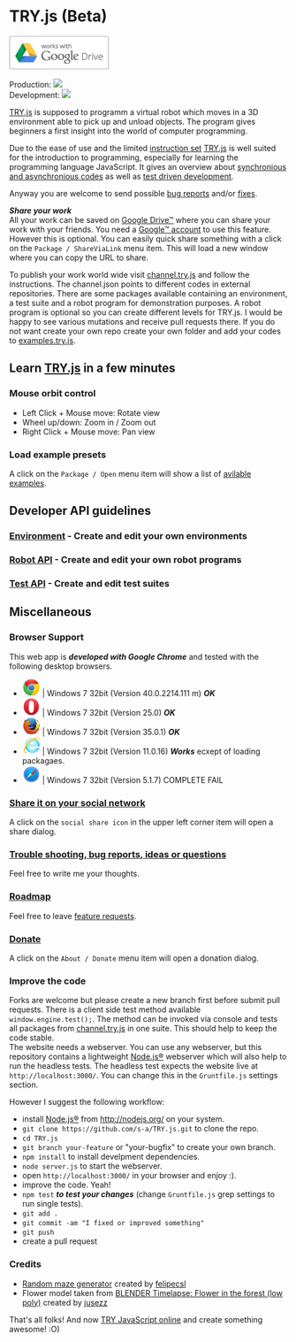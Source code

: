 # TRY.js (Beta)

![Google Drive™](/drive_outline-small.png?raw=true "Google Drive™")  

Production: [<img src="https://travis-ci.org/s-a/TRY.js.svg?branch=master" />](https://travis-ci.org/s-a/try.js "master test state")  
Development: [<img src="https://travis-ci.org/s-a/TRY.js.svg?branch=development" />](https://travis-ci.org/s-a/TRY.js "development test state")  


[TRY.js](http://s-a.github.io/TRY.js/) is supposed to programm a virtual robot which moves in a 3D environment able to pick up and unload objects. The program gives beginners a first insight into the world of computer programming.

Due to the ease of use and the limited [instruction set](https://github.com/s-a/TRY.js/blob/development/docs/robot.MD) [TRY.js](http://s-a.github.io/TRY.js/) is well suited for the introduction to programming, especially for learning the programming language JavaScript. It gives an overview about [synchronious and asynchronious codes](https://github.com/s-a/TRY.js/blob/development/docs/robot.MD) as well as [test driven development](/docs/tests.MD).  

Anyway you are welcome to send possible [bug reports](https://github.com/s-a/try.js/issues) and/or [fixes](https://github.com/s-a/try.js).  

***Share your work***  
All your work can be saved on [Google Drive™](https://drive.google.com) where you can share your work with your friends. You need a [Google™ account](https://accounts.google.com/SignUp "Create your Google Account") to use this feature. However this is optional. You can easily quick share something with a click on the ```Package / ShareViaLink``` menu item. This will load a new window where you can copy the URL to share.  

To publish your work world wide visit [channel.try.js](https://github.com/s-a/channel.try.js) and follow the instructions. The channel.json points to different codes in external repositories. There are some packages available containing an environment, a test suite and a robot program for demonstration purposes. A robot program is optional so you can create different levels for TRY.js. I would be happy to see various mutations and receive pull requests there. If you do not want create your own repo create your own folder and add your codes to [examples.try.js](https://github.com/s-a/examples.try.js).

## Learn [TRY.js](http://s-a.github.io/TRY.js/) in a few minutes

### Mouse orbit control
 - Left Click + Mouse move: Rotate view
 - Wheel up/down: Zoom in / Zoom out
 - Right Click + Mouse move: Pan view


### Load example presets
A click on the ```Package / Open``` menu item will show a list of [avilable](https://github.com/s-a/channel.try.js) [examples](https://github.com/s-a/examples.try.js).


## Developer API guidelines

### [Environment](/docs/environment.MD) - Create and edit your own environments

### [Robot API](/docs/robot.MD) - Create and edit your own robot programs

### [Test API](/docs/tests.MD) - Create and edit test suites

## Miscellaneous

### Browser Support
This web app is ***developed with Google Chrome*** and tested with the following desktop browsers.  
 - ![Chrome](/ico/chrome_32x32.png "Chrome") | Windows 7 32bit (Version 40.0.2214.111 m) ***OK***
 - ![Opera](/ico/opera_32x32.png "Opera") | Windows 7 32bit (Version 25.0) ***OK***
 - ![Firefox](/ico/firefox_32x32.png "Firefox") | Windows 7 32bit (Version 35.0.1) ***OK***
 - ![Internet Explorer](/ico/internet-explorer_32x32.png "Enternet Explorer") | Windows 7 32bit (Version 11.0.16) ***Works*** ecxept of loading packagaes.
 - ![Safari](/ico/safari_32x32.png "Safari") | Windows 7 32bit (Version 5.1.7) COMPLETE FAIL

### [Share it on your social network](http://s-a.github.io/TRY.js/)
A click on the ```social share icon``` in the upper left corner item will open a share dialog.

### [Trouble shooting, bug reports, ideas or questions](https://github.com/s-a/TRY.js/issues)
Feel free to write me your thoughts.

### [Roadmap](docs/todo.MD)
Feel free to leave [feature requests](https://github.com/s-a/TRY.js/issues).

### [Donate](http://s-a.github.io/TRY.js/)
A click on the ```About / Donate``` menu item will open a donation dialog.

### Improve the code
Forks are welcome but please create a new branch first before submit pull requests. There is a client side test method available ```window.engine.test();```. The method can be invoked via console and tests all packages from [channel.try.js](https://github.com/s-a/channel.try.js) in one suite. This should help to keep the code stable.  
The website needs a webserver. You can use any webserver, but this repository contains a lightweight [Node.js®](http://nodejs.org/) webserver which will also help to run the headless tests. The headless test expects the website live at ```http://localhost:3000/```. You can change this in the ```Gruntfile.js``` settings section.  


However I suggest the following workflow:
 - install [Node.js®](http://nodejs.org/) from http://nodejs.org/ on your system.
 - ```git clone https://github.com/s-a/TRY.js.git``` to clone the repo.  
 - ```cd TRY.js```  
 - ```git branch your-feature``` or "your-bugfix" to create your own branch.  
 - ```npm install``` to install develpment dependencies.  
 - ```node server.js``` to start the webserver.  
 - open ```http://localhost:3000/``` in your browser and enjoy :).  
 - improve the code. Yeah!  
 - ```npm test``` ***to test your changes*** (change ```Gruntfile.js``` grep settings to run single tests).  
 - ```git add .```  
 - ```git commit -am "I fixed or improved something"```  
 - ```git push```  
 - create a pull request  


### Credits
 - [Random maze generator](https://github.com/felipecsl/random-maze-generator) created by [felipecsl](https://github.com/felipecsl) 
 - Flower model taken from [BLENDER Timelapse: Flower in the forest (low poly)](http://www.blendswap.com/blends/view/71968) created by [jusezz](http://www.blendswap.com/blends/view/71968)  




That's all folks! And now [TRY JavaScript online](http://s-a.github.io/TRY.js/) and create something awesome! :O)

